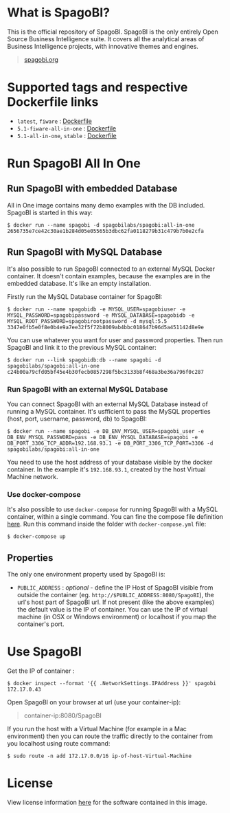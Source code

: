 # What is SpagoBI?

This is the official repository of SpagoBI. SpagoBI is the only entirely Open Source Business Intelligence suite. It covers all the analytical areas of Business Intelligence projects, with innovative themes and engines.

> [spagobi.org](https://www.spagobi.org)
 
# Supported tags and respective Dockerfile links

* ```latest```, ```fiware``` : [Dockerfile](https://github.com/SpagoBILabs/SpagoBI/blob/master/docker/5.2-fiware-all-in-one/Dockerfile)
* ```5.1-fiware-all-in-one``` : [Dockerfile](https://github.com/SpagoBILabs/SpagoBI/blob/master/docker/5.1-fiware-all-in-one/Dockerfile)
* ```5.1-all-in-one```, ```stable``` : [Dockerfile](https://github.com/SpagoBILabs/SpagoBI/blob/master/docker/5.1-all-in-one/Dockerfile)

# Run SpagoBI All In One

## Run SpagoBI with embedded Database

All in One image contains many demo examples with the DB included. SpagoBI is started in this way:

```console
$ docker run --name spagobi -d spagobilabs/spagobi:all-in-one
2656735e7ce42c30ae1b284d05e05565b3dbc62fa0118279b31c479b7b0e2cfa
```

## Run SpagoBI with MySQL Database

It's also possible to run SpagoBI connected to an external MySQL Docker container. It doesn't contain examples, because the examples are in the embedded database. It's like an empty installation.

Firstly run the MySQL Database container for SpagoBI:

```console
$ docker run --name spagobidb -e MYSQL_USER=spagobiuser -e MYSQL_PASSWORD=spagobipassword -e MYSQL_DATABASE=spagobidb -e MYSQL_ROOT_PASSWORD=spagobirootpassword -d mysql:5.5
3347e0fb5e0f8e0b4e9a7ee32f5f72b8009ab4bbc018647b96d5a451142d8e9e
```

You can use whatever you want for user and password properties. Then run SpagoBI and link it to the previous MySQL container:

```console
$ docker run --link spagobidb:db --name spagobi -d spagobilabs/spagobi:all-in-one
c24b00a79cfd05bf45e4b30fecb0857298f5bc3133b8f468a3be36a796f0c287
```

### Run SpagoBI with an external MySQL Database

You can connect SpagoBI with an external MySQL Database instead of running a MySQL container. It's usfficient to pass the MySQL properties (host, port, username, password, db) to SpagoBI:

```console
$ docker run --name spagobi -e DB_ENV_MYSQL_USER=spagobi_user -e DB_ENV_MYSQL_PASSWORD=pass -e DB_ENV_MYSQL_DATABASE=spagobi -e DB_PORT_3306_TCP_ADDR=192.168.93.1 -e DB_PORT_3306_TCP_PORT=3306 -d spagobilabs/spagobi:all-in-one
```

You need to use the host address of your database visible by the docker container. In the example it's ```192.168.93.1```, created by the host Virtual Machine network.

### Use docker-compose

It's also possible to use ```docker-compose``` for running SpagoBI with a MySQL container, within a single command. You can fine the compose file definition [here](https://github.com/SpagoBILabs/SpagoBI/tree/master/docker/5.1-all-in-one). Run this command inside the folder with ```docker-compose.yml``` file:

```console
$ docker-compose up
```

## Properties

The only one environment property used by SpagoBI is:

* ```PUBLIC_ADDRESS``` : *optional* - define the IP Host of SpagoBI visible from outside the container (eg. ```http://$PUBLIC_ADDRESS:8080/SpagoBI```),  the url's host part of SpagoBI url. If not present (like the above examples) the default value is the IP of container. You can use the IP of virtual machine (in OSX or Windows environment) or localhost if you map the container's port.

# Use SpagoBI

Get the IP of container :

```console
$ docker inspect --format '{{ .NetworkSettings.IPAddress }}' spagobi
172.17.0.43
```

Open SpagoBI on your browser at url (use your container-ip): 

> container-ip:8080/SpagoBI

If you run the host with a Virtual Machine (for example in a Mac environment) then you can route the traffic directly to the container from you localhost using route command:

```console
$ sudo route -n add 172.17.0.0/16 ip-of-host-Virtual-Machine
```

# License

View license information [here](https://www.spagobi.org/homepage/opensource/license/) for the software contained in this image.
